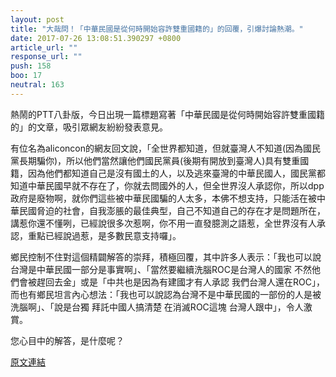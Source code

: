 ```yaml
---
layout: post
title: "大哉問！「中華民國是從何時開始容許雙重國籍的」的回覆，引爆討論熱潮。"
date: 2017-07-26 13:08:51.390297 +0800
article_url: ""
response_url: ""
push: 158
boo: 17
neutral: 163
---
```


熱鬧的PTT八卦版，今日出現一篇標題寫著「中華民國是從何時開始容許雙重國籍的」的文章，吸引眾網友紛紛發表意見。

有位名為aliconcon的網友回文說，「全世界都知道，但就臺灣人不知道(因為國民黨長期騙你)，所以他們當然讓他們國民黨員(後期有開放到臺灣人)具有雙重國籍，因為他們都知道自己是沒有國土的人，以及逃來臺灣的中華民國人，國民黨都知道中華民國早就不存在了，你就去問國外的人，但全世界沒人承認你，所以dpp政府是廢物啊，就你們這些被中華民國騙的人太多，本佛不想支持，只能活在被中華民國脅迫的社會，自我澎脹的最佳典型，自己不知道自己的存在才是問題所在，講惹你還不懂咧，已經說很多次惹啊，你不用一直發臆測之語惹，全世界沒有人承認，重點已經說過惹，是多數民意支持囉」。

鄉民控制不住對這個精闢解答的崇拜，積極回覆，其中許多人表示：「我也可以說台灣是中華民國一部分是事實啊」、「當然要繼續洗腦ROC是台灣人的國家 不然他們會被趕回去金」或是「中共也是因為有建國才有人承認 我們台灣人還在ROC」，而也有鄉民坦言內心想法：「我也可以說認為台灣不是中華民國的一部份的人是被洗腦啊」、「說是台獨  拜託中國人搞清楚  在消滅ROC這塊  台灣人跟中」，令人激賞。

您心目中的解答，是什麼呢？

<a href = "https://www.ptt.cc/bbs/Gossiping/M.1501026593.A.BC4.html">原文連結</a>

